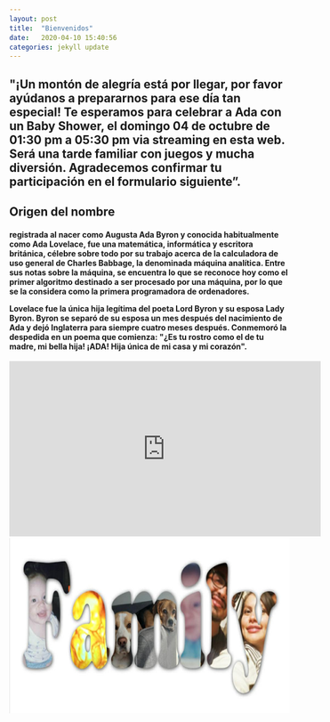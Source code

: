 ```yaml
---
layout: post
title:  "Bienvenidos"
date:   2020-04-10 15:40:56
categories: jekyll update
---
```



<h2>"¡Un montón de alegría está por llegar, por favor ayúdanos a prepararnos para ese día tan especial! Te esperamos para celebrar a Ada con un Baby Shower, el domingo 04 de octubre de 01:30 pm a 05:30 pm via streaming en esta web.  Será una tarde familiar con juegos y mucha diversión. Agradecemos confirmar tu participación en el formulario siguiente”.</h2>

<!-- www.123formbuilder.com script begins here --><script type="text/javascript" defer src="//www.123formbuilder.com/embed/5527445.js" data-role="form" data-default-width="650px" data-default-height="650px"></script><!-- www.123formbuilder.com script ends here -->


<h2>Origen del nombre</h2>
<h4>
registrada al nacer como Augusta Ada Byron y conocida habitualmente como Ada Lovelace, fue una matemática, informática y escritora británica, célebre sobre todo por su trabajo acerca de la calculadora de uso general de Charles Babbage, la denominada máquina analítica. Entre sus notas sobre la máquina, se encuentra lo que se reconoce hoy como el primer algoritmo destinado a ser procesado por una máquina, por lo que se la considera como la primera programadora de ordenadores.

Lovelace fue la única hija legítima del poeta Lord Byron y su esposa Lady Byron. Byron se separó de su esposa un mes después del nacimiento de Ada y dejó Inglaterra para siempre cuatro meses después. Conmemoró la despedida en un poema que comienza: "¿Es tu rostro como el de tu madre, mi bella hija! ¡ADA! Hija única de mi casa y mi corazón".</h4>

<iframe width="560" height="315" src="https://www.youtube.com/embed/bYCDVwyuVt4" frameborder="0" allow="accelerometer; autoplay; encrypted-media; gyroscope; picture-in-picture" allowfullscreen></iframe>


<a target="_blank" href="">
            <img src="/images/family.jpeg" alt="HTML tutorial" style="width:5600;height:315px;">
          </a>
